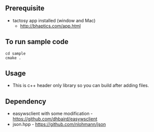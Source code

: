 ## Prerequisite
* tactosy app installed (window and Mac)
   * http://bhaptics.com/app.html

## To run sample code
```
cd sample
cmake .
```   
   
## Usage
* This is c++ header only library so you can build after adding files.


## Dependency
* easywsclient with some modification - https://github.com/dhbaird/easywsclient
* json.hpp - https://github.com/nlohmann/json